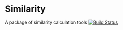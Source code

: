 # Similarity
A package of similarity calculation tools
[![Build Status](https://travis-ci.org/wearenotmachines/Similarity.svg?branch=master)](https://travis-ci.org/wearenotmachines/Similarity)
